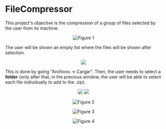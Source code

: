 # FileCompressor

This project's objective is the compression of a group of files selected by the user from its machine.

<p align="center">
  <img src="https://i.imgur.com/en2rOuR.png" alt="Figure 1">
</p>

The user will be shown an empty list where the files will be shown after selection.

<p align="center">
  <img src="https://i.imgur.com/xSz0zGg.png">
</p>

This is done by going "Archivos -> Cargar". Then, the user needs to select a **folder** (only after that, in the previous window, the user will be able to select each file individually to add to the .zip).

<p align="center">
  <img src="https://i.imgur.com/hEQMynt.png">
  <img src="https://i.imgur.com/0j9EEbQ.png">
</p>


<p align="center">
  <img src="https://i.imgur.com/0j9EEbQ.png" alt="Figure 2">
</p>


<p align="center">
  <img src="https://i.imgur.com/CBovidc.png" alt="Figure 3">
</p>


<p align="center">
  <img src="https://i.imgur.com/3gPsxft.png" alt="Figure 4">
</p>
